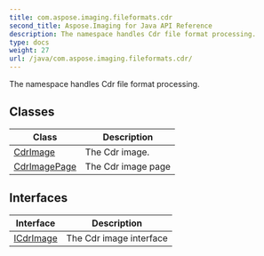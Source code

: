 ```yaml
---
title: com.aspose.imaging.fileformats.cdr
second_title: Aspose.Imaging for Java API Reference
description: The namespace handles Cdr file format processing.
type: docs
weight: 27
url: /java/com.aspose.imaging.fileformats.cdr/
---
```


The namespace handles Cdr file format processing.


## Classes

| Class | Description |
| --- | --- |
| [CdrImage](../com.aspose.imaging.fileformats.cdr/cdrimage) | The Cdr image. |
| [CdrImagePage](../com.aspose.imaging.fileformats.cdr/cdrimagepage) | The Cdr image page |

## Interfaces

| Interface | Description |
| --- | --- |
| [ICdrImage](../com.aspose.imaging.fileformats.cdr/icdrimage) | The Cdr image interface |
